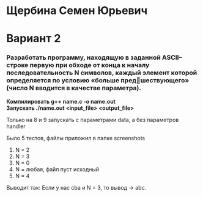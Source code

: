# Щербина Семен Юрьевич
# Вариант 2

### Разработать программу, находящую в заданной ASCII–строке первую при обходе от конца к началу последовательность N символов, каждый элемент которой определяется по условию «больше предшествующего» (число N вводится в качестве параметра).


**Компилировать g++ name.c -o name.out**                
**Запускать ./name.out <N> <input_file> <output_file>**


Только на 8 и 9 запускать с параметрами data, а без параметров handler

Было 5 тестов, файлы приложил в папке screenshots
1) N = 2
2) N = 3
3) N = 0
4) N = любая, файл пуст исходный
5) N = 4

Выводит так: Если у нас cba и N = 3, то вывод -> abc.
